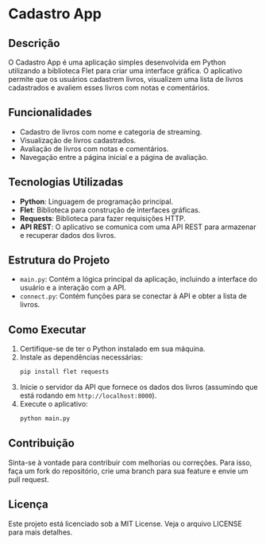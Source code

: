 # Cadastro App

## Descrição
O Cadastro App é uma aplicação simples desenvolvida em Python utilizando a biblioteca Flet para criar uma interface gráfica. O aplicativo permite que os usuários cadastrem livros, visualizem uma lista de livros cadastrados e avaliem esses livros com notas e comentários.

## Funcionalidades
- Cadastro de livros com nome e categoria de streaming.
- Visualização de livros cadastrados.
- Avaliação de livros com notas e comentários.
- Navegação entre a página inicial e a página de avaliação.

## Tecnologias Utilizadas
- **Python**: Linguagem de programação principal.
- **Flet**: Biblioteca para construção de interfaces gráficas.
- **Requests**: Biblioteca para fazer requisições HTTP.
- **API REST**: O aplicativo se comunica com uma API REST para armazenar e recuperar dados dos livros.

## Estrutura do Projeto
- `main.py`: Contém a lógica principal da aplicação, incluindo a interface do usuário e a interação com a API.
- `connect.py`: Contém funções para se conectar à API e obter a lista de livros.

## Como Executar
1. Certifique-se de ter o Python instalado em sua máquina.
2. Instale as dependências necessárias:
   ```bash
   pip install flet requests
   ```
3. Inicie o servidor da API que fornece os dados dos livros (assumindo que está rodando em `http://localhost:8000`).
4. Execute o aplicativo:
   ```bash
   python main.py
   ```

## Contribuição
Sinta-se à vontade para contribuir com melhorias ou correções. Para isso, faça um fork do repositório, crie uma branch para sua feature e envie um pull request.

## Licença
Este projeto está licenciado sob a MIT License. Veja o arquivo LICENSE para mais detalhes.
